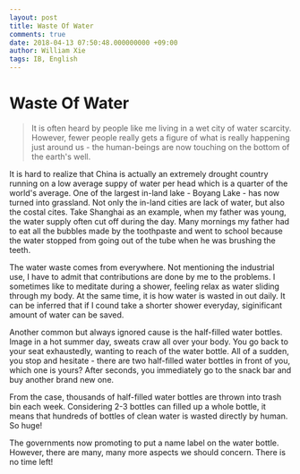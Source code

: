 ```yaml
---
layout: post
title: Waste Of Water
comments: true
date: 2018-04-13 07:50:48.000000000 +09:00
author: William Xie
tags: IB, English
---
```


# Waste Of Water

>It is often heard by people like me living in a wet city of water scarcity. However, fewer people really gets a figure of what is really happening just around us - the human-beings are now touching on the bottom of the earth's well.

It is hard to realize that China is actually an extremely drought country running on a low average suppy of water per head which is a quarter of the world's average. One of the largest in-land lake - Boyang Lake - has now turned into grassland. Not only the in-land cities are lack of water, but also the costal cites. Take Shanghai as an example, when my father was young, the water supply often cut off during the day. Many mornings my father had to eat all the bubbles made by the toothpaste and went to school because the water stopped from going out of the tube when he was brushing the teeth.

The water waste comes from everywhere. Not mentioning the industrial use, I have to admit that contributions are done by me to the problems. I sometimes like to meditate during a shower, feeling relax as water sliding through my body. At the same time, it is how water is wasted in out daily. It can be inferred that if I cound take a shorter shower everyday, siginificant amount of water can be saved.

Another common but always ignored cause is the half-filled water bottles. Image in a hot summer day, sweats craw all over your body. You go back to your seat exhaustedly, wanting to reach of the water bottle. All of a sudden, you stop and hesitate - there are two half-filled water bottles in front of you, which one is yours? After seconds, you immediately go to the snack bar and buy another brand new one.

From the case, thousands of half-filled water bottles are thrown into trash bin each week. Considering 2-3 bottles can filled up a whole bottle, it means that hundreds of bottles of clean water is wasted directly by human. So huge!

The governments now promoting to put a name label on the water bottle. However, there are many, many more aspects we should concern. There is no time left!